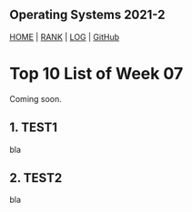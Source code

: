 Operating Systems 2021-2
---
[HOME](.) | [RANK](/TXT/myrank.txt) | [LOG](TXT/mylog.txt) | [GitHub](https://github.com/bienreti/os212)

# Top 10 List of Week 07

Coming soon.

## 1. TEST1

bla

## 2. TEST2

bla
